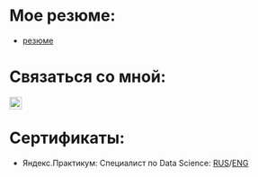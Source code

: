 # Мое резюме:
* [резюме](https://novosibirsk.hh.ru/resume/1ce59e59ff0b954e730039ed1f45444a38694a)
# Связаться со мной:
[<img align="left" alt="b0ber008 | Telegram" width="22px" src="https://cdn.jsdelivr.net/npm/simple-icons@v3/icons/telegram.svg"/>][Telegram]
<br />

# Сертификаты:
* Яндекс.Практикум: Специалист по Data Science: [RUS](./Каменский_RUS.pdf)/[ENG](./Каменский_ENG.pdf)

[Telegram]: https://t.me/b0ber008
[Email]: b0ber008@yandex.ru
